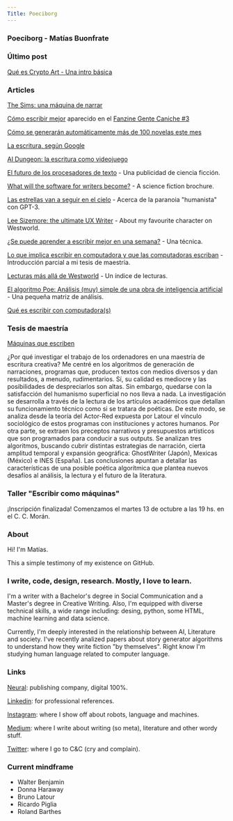 ```yaml
---
Title: Poeciborg
---
```

### Poeciborg - Matías Buonfrate

### Último post
[Qué es Crypto Art - Una intro básica](https://poeciborg.medium.com/qu%C3%A9-es-crypto-art-64d92115dfb3?source=friends_link&sk=1311819c6a74f6f7a84f77fde79bb3c3)

### Articles
[The Sims: una máquina de narrar](https://poeciborg.medium.com/the-sims-una-m%C3%A1quina-de-narrar-cd68b14d8b51?source=friends_link&sk=2aa20f52cc94656caaf1ce52715bb198)

[Cómo escribir mejor](https://poeciborg.medium.com/c%C3%B3mo-escribir-mejor-a9b013d85f4c) aparecido en el [Fanzine Gente Caniche #3](https://www.flipsnack.com/industrialimon/gente-caniche-3-t3f4nm97t9.html)

[Cómo se generarán automáticamente más de 100 novelas este mes](http://bit.ly/nanogenmo_poeciborg)

[La escritura, según Google](https://bit.ly/3iIUePz)

[AI Dungeon: la escritura como videojuego](https://bit.ly/3kkjKfo)

[El futuro de los procesadores de texto](https://bit.ly/poeciborg_author) - Una publicidad de ciencia ficción.

[What will the software for writers become?](https://medium.com/@poeciborg/what-will-the-software-for-writers-become-6fe81f1b6d7a) - A science fiction brochure.

[Las estrellas van a seguir en el cielo](https:bit.ly/poeciborg_estrellas) - Acerca de la paranoia "humanista" con GPT-3.

[Lee Sizemore: the ultimate UX Writer](https://medium.com/@poeciborg/lee-sizemore-the-ultimate-ux-writer-db540b53878d) - About my favourite character on Westworld.

[¿Se puede aprender a escribir mejor en una semana?](https://medium.com/@poeciborg/se-puede-aprender-a-escribir-mejor-en-una-semana-36f1e47bf310) - Una técnica.

[Lo que implica escribir en computadora y que las computadoras escriban](https://bit.ly/3f9lMfu) - Introducción parcial a mi tesis de maestría.

[Lecturas más allá de Westworld](https://medium.com/@poeciborg/lecturas-m%C3%A1s-all%C3%A1-de-westworld-c4497877fb8) - Un índice de lecturas.

[El algoritmo Poe: Análisis (muy) simple de una obra de inteligencia artificial](https://bit.ly/poeciborg_poe) - Una pequeña matriz de análisis.

[Qué es escribir con computadora(s)](https://medium.com/@poeciborg/qu%C3%A9-es-escribir-con-computadora-s-da6a4e113699)

### Tesis de maestría
[Máquinas que escriben](https://www.academia.edu/s/450a889a10)

¿Por qué investigar el trabajo de los ordenadores en una maestría de escritura creativa?
Me centré en los algoritmos de generación de narraciones, programas que, producen textos con medios diversos y dan resultados, a menudo, rudimentarios. 
Sí, su calidad es mediocre y las posibilidades de despreciarlos son altas. Sin embargo, quedarse con la satisfacción del humanismo superficial no nos lleva a nada.
La investigación se desarrolla a través de la lectura de los artículos académicos que detallan su funcionamiento técnico como si se tratara de poéticas. 
De este modo, se analiza desde la teoría del Actor-Red expuesta por Latour el vínculo sociológico de estos programas con instituciones y actores humanos. Por otra parte, se extraen los preceptos narrativos y presupuestos artísticos que son programados para conducir a sus outputs.
Se analizan tres algoritmos, buscando cubrir distintas estrategias de narración, cierta amplitud temporal y expansión geográfica: GhostWriter (Japón), Mexicas (México) e INES (España).
Las conclusiones apuntan a detallar las características de una posible poética algorítmica que plantea nuevos desafíos al análisis, la lectura y el futuro de la literatura.

### Taller "Escribir como máquinas"
¡Inscripción finalizada! Comenzamos el martes 13 de octubre a las 19 hs. en el C. C. Morán.

### About
Hi! I'm Matías.

This a simple testimony of my existence on GitHub.

### I write, code, design, research. Mostly, I love to learn.

I'm a writer with a Bachelor's degree in Social Communication and a Master's degree in Creative Writing. Also, I'm equipped with diverse technical skills, a wide range including: desing, python, some HTML, machine learning and data science.

Currently, I'm deeply interested in the relationship between AI, Literature and society. I've recently analized papers about story generator algorithms to understand how they write fiction "by themselves". Right know I'm studying human language related to computer language.

### Links
[Neural](https://www.literaturaneural.com/): publishing company, digital 100%.

[Linkedin](https://www.linkedin.com/in/mbuonfrate/): for professional references.

[Instagram](https://www.instagram.com/poeciborg/): where I show off about robots, language and machines.

[Medium](https://medium.com/@poeciborg): where I write about writing (so meta), literature and other wordy stuff.

[Twitter](https://twitter.com/poeciborg): where I go to C&C (cry and complain).

### Current mindframe

- Walter Benjamin
- Donna Haraway
- Bruno Latour
- Ricardo Piglia
- Roland Barthes
